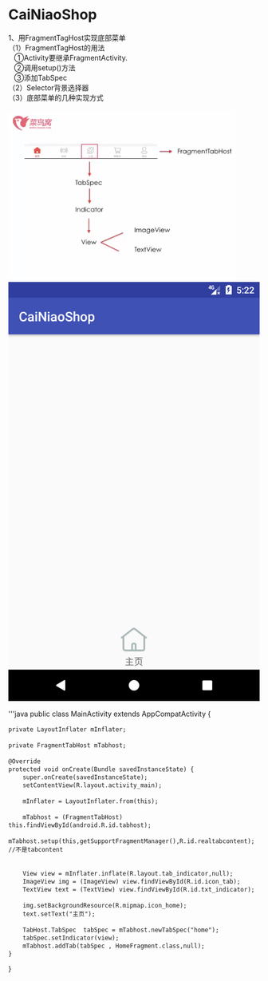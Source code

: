 # CaiNiaoShop

1、用FragmentTagHost实现底部菜单</br>
（1）FragmentTagHost的用法</br> 
    ①Activity要继承FragmentActivity.</br>
    ②调用setup()方法</br>
    ③添加TabSpec</br>
（2）Selector背景选择器</br>
（3）底部菜单的几种实现方式</br>

![image](https://github.com/foochane/CaiNiaoShop/blob/master/Screenshot/FragmentTabHost.png)
![image](https://github.com/foochane/CaiNiaoShop/blob/master/Screenshot/一个fragment.png)


'''java
public class MainActivity extends AppCompatActivity {

    private LayoutInflater mInflater;

    private FragmentTabHost mTabhost;

    @Override
    protected void onCreate(Bundle savedInstanceState) {
        super.onCreate(savedInstanceState);
        setContentView(R.layout.activity_main);

        mInflater = LayoutInflater.from(this);

        mTabhost = (FragmentTabHost) this.findViewById(android.R.id.tabhost);
        mTabhost.setup(this,getSupportFragmentManager(),R.id.realtabcontent); //不是tabcontent


        View view = mInflater.inflate(R.layout.tab_indicator,null);
        ImageView img = (ImageView) view.findViewById(R.id.icon_tab);
        TextView text = (TextView) view.findViewById(R.id.txt_indicator);

        img.setBackgroundResource(R.mipmap.icon_home);
        text.setText("主页");

        TabHost.TabSpec  tabSpec = mTabhost.newTabSpec("home");
        tabSpec.setIndicator(view);
        mTabhost.addTab(tabSpec , HomeFragment.class,null);
    }
}

